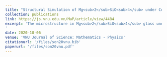 ```yaml
---
title: "Structural Simulation of Mg<sub>2</sub>SiO<sub>4</sub> under Compression"
collection: publications
link: https://js.vnu.edu.vn/MaP/article/view/4484
excerpt: 'The microstructure in Mg<sub>2</sub>SiO<sub>4</sub> glass under high compression is studied by molecular dynamics method. This work revealed the correlation between pair radial distribution functions (PRDF) of Si-Si pair and bond angle distribution (BAD) of Si-O-Si and focuses on clarifying the split peak of Si-Si PRDF. Moreover, visualizing the bonds of Si-Si at different pressures shows the changing of Si-Si bonds with pressure. In particular, as pressure increases, it forms corner-sharing, edge-sharing, and face-sharing bonds between SiO<sub>x</sub> coordination units, resulting in the first peak splitting of Si-Si PRDF at high pressure. The results of Si-Si’s PRDF have also been analyzed and explained in detail.
'
date: 2020-10-06
venue: 'VNU Journal of Science: Mathematics - Physics'
citationurl: '/files/son20vnu.bib'
paperurl: '/files/son20vnu.pdf'
---
```


